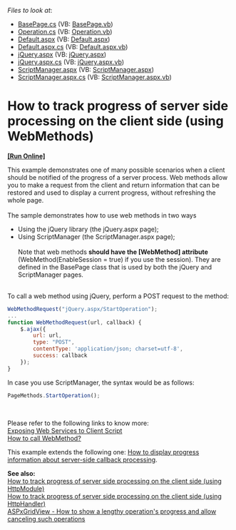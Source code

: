 <!-- default file list -->
*Files to look at*:

* [BasePage.cs](./CS/App_Code/BasePage.cs) (VB: [BasePage.vb](./VB/App_Code/BasePage.vb))
* [Operation.cs](./CS/App_Code/Operation.cs) (VB: [Operation.vb](./VB/App_Code/Operation.vb))
* [Default.aspx](./CS/Default.aspx) (VB: [Default.aspx](./VB/Default.aspx))
* [Default.aspx.cs](./CS/Default.aspx.cs) (VB: [Default.aspx.vb](./VB/Default.aspx.vb))
* [jQuery.aspx](./CS/jQuery.aspx) (VB: [jQuery.aspx](./VB/jQuery.aspx))
* [jQuery.aspx.cs](./CS/jQuery.aspx.cs) (VB: [jQuery.aspx.vb](./VB/jQuery.aspx.vb))
* [ScriptManager.aspx](./CS/ScriptManager.aspx) (VB: [ScriptManager.aspx](./VB/ScriptManager.aspx))
* [ScriptManager.aspx.cs](./CS/ScriptManager.aspx.cs) (VB: [ScriptManager.aspx.vb](./VB/ScriptManager.aspx.vb))
<!-- default file list end -->
# How to track progress of server side processing on the client side (using WebMethods)
<!-- run online -->
**[[Run Online]](https://codecentral.devexpress.com/t156786/)**
<!-- run online end -->


<p>This example demonstrates one of many possible scenarios when a client should be notified of the progress of a server process. Web methods allow you to make a request from the client and return information that can be restored and used to display a current progress, without refreshing the whole page. <br><br>The sample demonstrates how to use web methods in two ways

* Using the jQuery library (the jQuery.aspx page);
* Using ScriptManager (the ScriptManager.aspx page);<br><br>Note that web methods <strong>should have the [WebMethod] attribute</strong> (WebMethod(EnableSession = true) if you use the session). They are defined in the BasePage class that is used by both the jQuery and ScriptManager pages.</p>
<p><br>To call a web method using jQuery, perform a POST request to the method:</p>


```js
WebMethodRequest("jQuery.aspx/StartOperation");
...
function WebMethodRequest(url, callback) {
    $.ajax({
        url: url,
        type: "POST",
        contentType: 'application/json; charset=utf-8',
        success: callback
    });
}
```


<p>In case you use ScriptManager, the syntax would be as follows:</p>


```js
PageMethods.StartOperation();
```


<br>
<p>Please refer to the following links to know more:<br><a href="http://msdn.microsoft.com/en-us/library/bb398998.aspx">Exposing Web Services to Client Script</a> <br><a href="http://stackoverflow.com/questions/9854006/how-to-call-webmethod">How to call WebMethod?</a></p>
<p>This example extends the following one: <a href="https://www.devexpress.com/Support/Center/p/E918">How to display progress information about server-side callback processing</a>.</p>
<p><strong>See also</strong><strong>:<br> </strong><a href="https://www.devexpress.com/Support/Center/p/E4656">How to track progress of server side processing on the client side (using HttpModule)</a><br><a href="https://www.devexpress.com/Support/Center/p/E4651">How to track progress of server side processing on the client side (using HttpHandler)</a><br><a href="https://www.devexpress.com/Support/Center/p/T518056">ASPxGridView - How to show a lengthy operation's progress and allow canceling such operations</a></p>

<br/>


